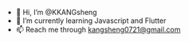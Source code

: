 - 👋 Hi, I’m @KKANGsheng
- 🌱 I’m currently learning Javascript and Flutter
- 📫 Reach me through kangsheng0721@gmail.com

<!---
KKANGsheng/KKANGsheng is a ✨ special ✨ repository because its `README.md` (this file) appears on your GitHub profile.
You can click the Preview link to take a look at your changes.
--->
